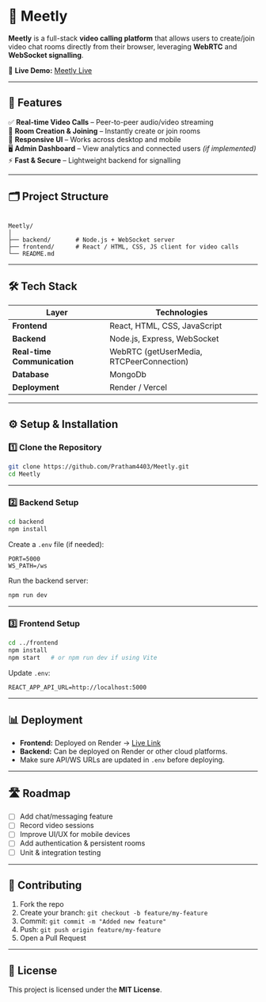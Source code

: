 # 🎥 Meetly

**Meetly** is a full-stack **video calling platform** that allows users to create/join video chat rooms directly from their browser, leveraging **WebRTC** and **WebSocket signalling**.

🔗 **Live Demo:** [Meetly Live](https://meetly-frontend-z8ki.onrender.com/)

---

## 🚀 Features

✅ **Real-time Video Calls** – Peer-to-peer audio/video streaming  
🔗 **Room Creation & Joining** – Instantly create or join rooms  
📱 **Responsive UI** – Works across desktop and mobile  
🖥️ **Admin Dashboard** – View analytics and connected users *(if implemented)*  
⚡ **Fast & Secure** – Lightweight backend for signalling  

---

## 🗂️ Project Structure

```

Meetly/
│
├── backend/       # Node.js + WebSocket server
├── frontend/      # React / HTML, CSS, JS client for video calls
└── README.md

````

---

## 🛠️ Tech Stack

| Layer | Technologies |
|-------|---------------|
| **Frontend** | React, HTML, CSS, JavaScript |
| **Backend** | Node.js, Express, WebSocket |
| **Real-time Communication** | WebRTC (getUserMedia, RTCPeerConnection) |
| **Database** | MongoDb |
| **Deployment** | Render / Vercel |

---

## ⚙️ Setup & Installation

### 1️⃣ Clone the Repository

```bash
git clone https://github.com/Pratham4403/Meetly.git
cd Meetly
````

---

### 2️⃣ Backend Setup

```bash
cd backend
npm install
```

Create a `.env` file (if needed):

```env
PORT=5000
WS_PATH=/ws
```

Run the backend server:

```bash
npm run dev
```

---

### 3️⃣ Frontend Setup

```bash
cd ../frontend
npm install
npm start   # or npm run dev if using Vite
```

Update `.env`:

```env
REACT_APP_API_URL=http://localhost:5000
```

---

## 📊 Deployment

* **Frontend:** Deployed on Render → [Live Link](https://meetly-frontend-z8ki.onrender.com)
* **Backend:** Can be deployed on Render or other cloud platforms.
* Make sure API/WS URLs are updated in `.env` before deploying.

---

## 🛣️ Roadmap

* [ ] Add chat/messaging feature
* [ ] Record video sessions
* [ ] Improve UI/UX for mobile devices
* [ ] Add authentication & persistent rooms
* [ ] Unit & integration testing

---

## 🤝 Contributing

1. Fork the repo
2. Create your branch: `git checkout -b feature/my-feature`
3. Commit: `git commit -m "Added new feature"`
4. Push: `git push origin feature/my-feature`
5. Open a Pull Request

---

## 📜 License

This project is licensed under the **MIT License**.


